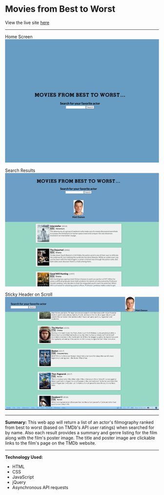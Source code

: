 # Movies from Best to Worst

View the live site [here](https://joedickey.github.io/api-hack-capstone/)

***

Home Screen
![Screenshot 1](/images/screenshots/screenshot-1.png)

Search Results
![Screenshot 2](/images/screenshots/screenshot-2.png)

Sticky Header on Scroll
![Screenshot 3](/images/screenshots/screenshot-3.png)

***

**Summary:**
This web app will return a list of an actor's filmography ranked from best to worst (based on TMDb's API user ratings) when searched for by name.
Also each result provides a summary and genre listing for the film along with the film's poster image. 
The title and poster image are clickable links to the film's page on the TMDb website.

***

**Technology Used:**
* HTML
* CSS
* JavaScript
* jQuery
* Asynchronous API requests